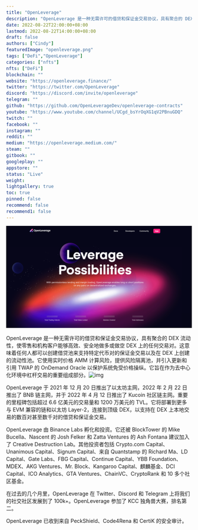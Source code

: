 ```yaml
---
title: "OpenLeverage"
description: "OpenLeverage 是一种无需许可的借贷和保证金交易协议，具有聚合的 DEX 流动性，使零售和机构客户能够高效、安全地做多或做空 DEX 上的任何交易对。这意味着任何人都可以创建借贷池来支持特定代币对的保证金交易以及在 DEX 上创建的流动性池。"
date: 2022-08-22T22:00:00+08:00
lastmod: 2022-08-22T14:00:00+08:00
draft: false
authors: ["Cindy"]
featuredImage: "openleverage.png"
tags: ["DeFi","OpenLeverage"]
categories: ["nfts"]
nfts: ["DeFi"]
blockchain: ""
website: "https://openleverage.finance/"
twitter: "https://twitter.com/OpenLeverage"
discord: "https://discord.com/invite/openleverage"
telegram: ""
github: "https://github.com/OpenLeverageDev/openleverage-contracts"
youtube: "https://www.youtube.com/channel/UCgd_bsYrOqXG1qV2PBnuGDQ"
twitch: ""
facebook: ""
instagram: ""
reddit: ""
medium: "https://openleverage.medium.com/"
steam: ""
gitbook: ""
googleplay: ""
appstore: ""
status: "Live"
weight: 
lightgallery: true
toc: true
pinned: false
recommend: false
recommend1: false
---
```

![image-20220822145416369](image-20220822145416369.png)

OpenLeverage 是一种无需许可的借贷和保证金交易协议，具有聚合的 DEX 流动性，使零售和机构客户能够高效、安全地做多或做空 DEX 上的任何交易对。这意味着任何人都可以创建借贷池来支持特定代币对的保证金交易以及在 DEX 上创建的流动性池。它使用实时价格 AMM 计算风险，提供风险隔离池，并引入更新和引用 TWAP 的 OnDemand Oracle 以保护系统免受价格操纵。它旨在作为去中心化环境中杠杆交易的重要组成部分。![img](https://miro.medium.com/max/700/1*JsKhE702ZbDGYOCqO5PsaA.png)

OpenLeverage 于 2021 年 12 月 20 日推出了以太坊主网，2022 年 2 月 22 日推出了 BNB 链主网，并于 2022 年 4 月 12 日推出了 Kucoin 社区链主网。重要的里程碑包括超过 6.6 亿美元的交易量和 1200 万美元的 TVL。它将部署到更多与 EVM 兼容的链和以太坊 Layer-2，连接到顶级 DEX，以支持在 DEX 上本地交易的数百对甚至数千对的借贷和保证金交易。

OpenLeverage 由 Binance Labs 孵化和投资。它还被 BlockTower 的 Mike Bucella、Nascent 的 Josh Felker 和 Zatta Ventures 的 Ash Fontana 建议加入了 Creative Destruction Lab。其他投资者包括 Crypto.com Capital、Unanimous Capital、Signum Capital、来自 Quantstamp 的 Richard Ma、LD Capital、Gate Labs、FBG Capital、Continue Capital、YBB Foundation、MDEX、AKG Ventures、Mr. Block、Kangaroo Capital、麒麟基金、DCI Capital、ICO Analytics、GTA Ventures、ChainVC、CryptoRank 和 10 多个社区基金。

在过去的几个月里，OpenLeverage 在 Twitter、Discord 和 Telegram 上将我们的社交社区发展到了 100k+。OpenLeverage 参加了 KCC 独角兽大赛，排名第二。

OpenLeverage 已收到来自 PeckShield、Code4Rena 和 CertiK 的安全审计。